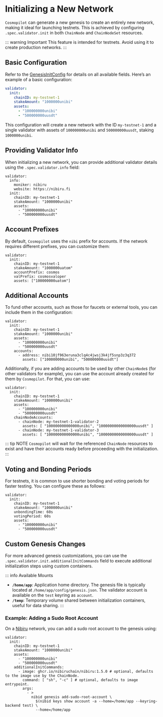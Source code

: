 # Initializing a New Network

`Cosmopilot` can generate a new genesis to create an entirely new network, making it ideal for launching testnets. This is achieved by configuring `.spec.validator.init` in both `ChainNode` and `ChainNodeSet` resources.

::: warning Important
This feature is intended for testnets. Avoid using it to create production networks.
:::


## Basic Configuration

Refer to the [GenesisInitConfig](/03-reference/crds/crds#genesisinitconfig) for details on all available fields. Here’s an example of a basic configuration:

```yaml
validator:
  init:
    chainID: my-testnet-1
    stakeAmount: "1000000unibi"
    assets:
      - "100000000unibi"
      - "500000000uusdt"
```

This configuration will create a new network with the ID `my-testnet-1` and a single validator with assets of `100000000unibi` and `500000000uusdt`, staking `1000000unibi`.


## Providing Validator Info

When initializing a new network, you can provide additional validator details using the `.spec.validator.info` field:

```yaml{2-4}
validator:
  info:
    moniker: nibiru
    website: https://nibiru.fi
  init:
    chainID: my-testnet-1
    stakeAmount: "1000000unibi"
    assets:
      - "100000000unibi"
      - "500000000uusdt"
```

## Account Prefixes

By default, `Cosmopilot` uses the `nibi` prefix for accounts. If the network requires different prefixes, you can customize them:

```yaml{5-6}
validator:
  init:
    chainID: my-testnet-1
    stakeAmount: "1000000uatom"
    accountPrefix: cosmos
    valPrefix: cosmosvaloper
    assets: ["100000000uatom"]
```

## Additional Accounts

To fund other accounts, such as those for faucets or external tools, you can include them in the configuration:

```yaml{8-10}
validator:
  init:
    chainID: my-testnet-1
    stakeAmount: "1000000unibi"
    assets:
      - "100000000unibi"
      - "500000000uusdt"
    accounts:
      - address: nibi10jf963eruna3clq4c4jwsj3k4jf5snp3z3q372
        assets: ["100000000unibi", "500000000uusdt"]
```

Additionally, if you are adding accounts to be used by other `ChainNode`s (for other validators for example), you can use the account already created for them by `Cosmopilot`. For that, you can use:

```yaml{8-12}
validator:
  init:
    chainID: my-testnet-1
    stakeAmount: "1000000unibi"
    assets:
      - "100000000unibi"
      - "500000000uusdt"
    chainNodeAccounts:
      - chainNode: my-testnet-1-validator-2
        assets: [ "100000000000000unibi", "10000000000000000uusdt" ]
      - chainNode: my-testnet-1-validator-3
        assets: [ "100000000000000unibi", "10000000000000000uusdt" ]
```

::: tip NOTE
`Cosmopilot` will wait for the referenced `ChainNode` resources to exist and have their accounts ready before proceeding with the initialization.
:::

## Voting and Bonding Periods

For testnets, it is common to use shorter bonding and voting periods for faster testing. You can configure these as follows:

```yaml{5,6}
validator:
  init:
    chainID: my-testnet-1
    stakeAmount: "1000000unibi"
    unbondingTime: 60s
    votingPeriod: 60s
    assets:
      - "100000000unibi"
      - "500000000uusdt"
```

## Custom Genesis Changes

For more advanced genesis customizations, you can use the `.spec.validator.init.additionalInitCommands` field to execute additional initialization steps using custom containers.

::: info Available Mounts
- **`/home/app`**: Application home directory. The genesis file is typically located at `/home/app/config/genesis.json`. The validator account is available on the `test` keyring as `account`.
- **`/temp`**: Temporary volume shared between initialization containers, useful for data sharing.
:::

### Example: Adding a Sudo Root Account

On a [Nibiru](https://nibiru.fi) network, you can add a sudo root account to the genesis using:

```yaml{8-15}
validator:
  init:
    chainID: my-testnet-1
    stakeAmount: "1000000unibi"
    assets:
      - "100000000unibi"
      - "500000000uusdt"
    additionalInitCommands:
      - image: ghcr.io/nibiruchain/nibiru:1.5.0 # optional, defaults to the image use by the ChainNode.
        command: [ "sh", "-c" ] # optional, defaults to image entrypoint.
        args:
          - >
            nibid genesis add-sudo-root-account \
              $(nibid keys show account -a --home=/home/app --keyring-backend test) \
              --home=/home/app
```